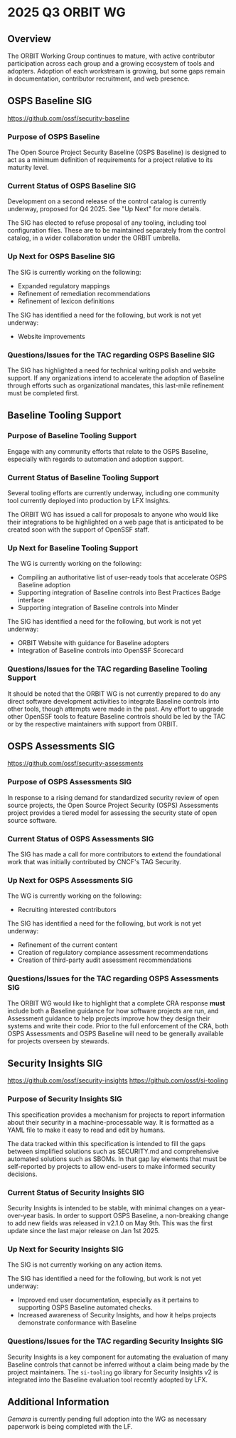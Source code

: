# 2025 Q3 ORBIT WG

## Overview

The ORBIT Working Group continues to mature, with active contributor participation across each group and a growing ecosystem of tools and adopters. Adoption of each workstream is growing, but some gaps remain in documentation, contributor recruitment, and web presence.

## OSPS Baseline SIG

https://github.com/ossf/security-baseline

### Purpose of OSPS Baseline

The Open Source Project Security Baseline (OSPS Baseline) is designed to act as a minimum definition of requirements for a project relative to its maturity level.

### Current Status of OSPS Baseline SIG

Development on a second release of the control catalog is currently underway, proposed for Q4 2025. See "Up Next" for more details.

The SIG has elected to refuse proposal of any tooling, including tool configuration files. These are to be maintained separately from the control catalog, in a wider collaboration under the ORBIT umbrella.

### Up Next for OSPS Baseline SIG

The SIG is currently working on the following:

- Expanded regulatory mappings
- Refinement of remediation recommendations
- Refinement of lexicon definitions

The SIG has identified a need for the following, but work is not yet underway:

- Website improvements

### Questions/Issues for the TAC regarding OSPS Baseline SIG

The SIG has highlighted a need for technical writing polish and website support. If any organizations intend to accelerate the adoption of Baseline through efforts such as organizational mandates, this last-mile refinement must be completed first.

## Baseline Tooling Support

### Purpose of Baseline Tooling Support

Engage with any community efforts that relate to the OSPS Baseline, especially with regards to automation and adoption support.

### Current Status of Baseline Tooling Support

Several tooling efforts are currently underway, including one community tool currently deployed into production by LFX Insights.

The ORBIT WG has issued a call for proposals to anyone who would like their integrations to be highlighted on a web page that is anticipated to be created soon with the support of OpenSSF staff.

### Up Next for Baseline Tooling Support

The WG is currently working on the following:

- Compiling an authoritative list of user-ready tools that accelerate OSPS Baseline adoption
- Supporting integration of Baseline controls into Best Practices Badge interface
- Supporting integration of Baseline controls into Minder

The SIG has identified a need for the following, but work is not yet underway:

- ORBIT Website with guidance for Baseline adopters
- Integration of Baseline controls into OpenSSF Scorecard

### Questions/Issues for the TAC regarding Baseline Tooling Support

It should be noted that the ORBIT WG is not currently prepared to do any direct software development activities to integrate Baseline controls into other tools, though attempts were made in the past. Any effort to upgrade other OpenSSF tools to feature Baseline controls should be led by the TAC or by the respective maintainers with support from ORBIT.

## OSPS Assessments SIG

https://github.com/ossf/security-assessments

### Purpose of OSPS Assessments SIG

In response to a rising demand for standardized security review of open source projects, the Open Source Project Security (OSPS) Assessments project provides a tiered model for assessing the security state of open source software.

### Current Status of OSPS Assessments SIG

The SIG has made a call for more contributors to extend the foundational work that was initially contributed by CNCF's TAG Security.

### Up Next for OSPS Assessments SIG

The WG is currently working on the following:

- Recruiting interested contributors

The SIG has identified a need for the following, but work is not yet underway:

- Refinement of the current content
- Creation of regulatory compiance assessment recommendations
- Creation of third-party audit assessment recommendations

### Questions/Issues for the TAC regarding OSPS Assessments SIG

The ORBIT WG would like to highlight that a complete CRA response **must** include both a Baseline guidance for how software projects are run, and Assessment guidance to help projects improve how they design their systems and write their code. Prior to the full enforcement of the CRA, both OSPS Assessments and OSPS Baseline will need to be generally available for projects overseen by stewards.

## Security Insights SIG

https://github.com/ossf/security-insights
https://github.com/ossf/si-tooling

### Purpose of Security Insights SIG

This specification provides a mechanism for projects to report information about their security in a machine-processable way. It is formatted as a YAML file to make it easy to read and edit by humans.

The data tracked within this specification is intended to fill the gaps between simplified solutions such as SECURITY.md and comprehensive automated solutions such as SBOMs. In that gap lay elements that must be self-reported by projects to allow end-users to make informed security decisions.

### Current Status of Security Insights SIG

Security Insights is intended to be stable, with minimal changes on a year-over-year basis. In order to support OSPS Baseline, a non-breaking change to add new fields was released in v2.1.0 on May 9th. This was the first update since the last major release on Jan 1st 2025.

### Up Next for Security Insights SIG

The SIG is not currently working on any action items.

The SIG has identified a need for the following, but work is not yet underway:

- Improved end user documentation, especially as it pertains to supporting OSPS Baseline automated checks.
- Increased awareness of Security Insights, and how it helps projects demonstrate conformance with Baseline

### Questions/Issues for the TAC regarding Security Insights SIG

Security Insights is a key component for automating the evaluation of many Baseline controls that cannot be inferred without a claim being made by the project maintainers. The `si-tooling` go library for Security Insights v2 is integrated into the Baseline evaluation tool recently adopted by LFX.

## Additional Information

_Gemara_ is currently pending full adoption into the WG as necessary paperwork is being completed with the LF.
